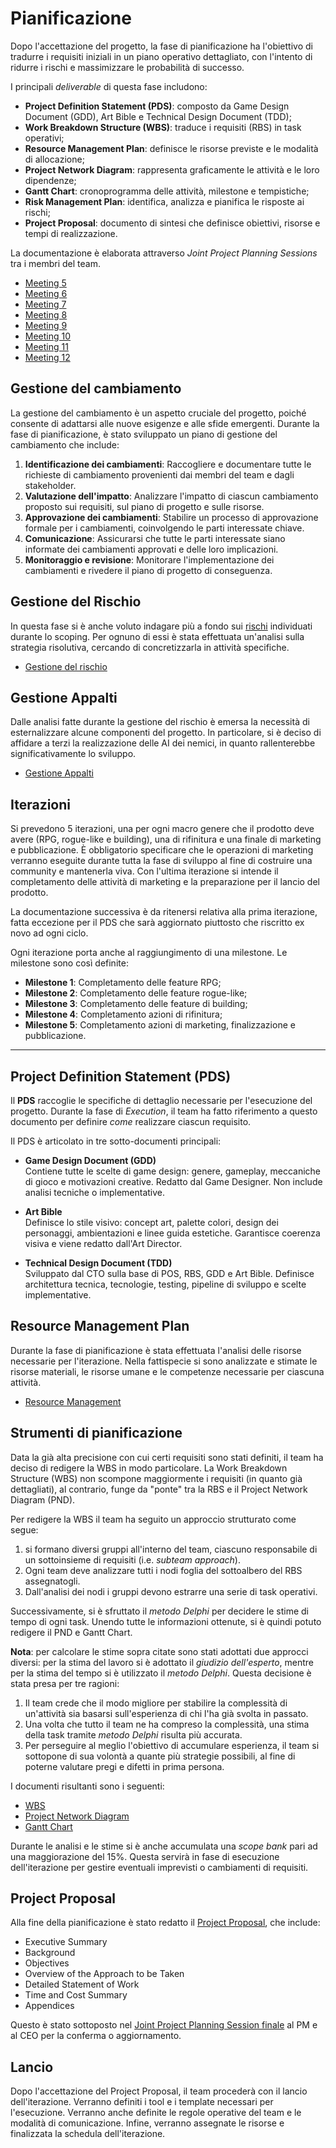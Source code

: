 # Pianificazione

Dopo l'accettazione del progetto, la fase di pianificazione ha l'obiettivo di tradurre i requisiti iniziali in un piano operativo dettagliato, con l'intento di ridurre i rischi e massimizzare le probabilità di successo.

I principali _deliverable_ di questa fase includono:

- **Project Definition Statement (PDS)**: composto da Game Design Document (GDD), Art Bible e Technical Design Document (TDD);
- **Work Breakdown Structure (WBS)**: traduce i requisiti (RBS) in task operativi;
- **Resource Management Plan**: definisce le risorse previste e le modalità di allocazione;
- **Project Network Diagram**: rappresenta graficamente le attività e le loro dipendenze;
- **Gantt Chart**: cronoprogramma delle attività, milestone e tempistiche;
- **Risk Management Plan**: identifica, analizza e pianifica le risposte ai rischi;
- **Project Proposal**: documento di sintesi che definisce obiettivi, risorse e tempi di realizzazione.

La documentazione è elaborata attraverso _Joint Project Planning Sessions_ tra i membri del team.

- [Meeting 5](./appendices/meetings/meeting-5.md)
- [Meeting 6](./appendices/meetings/meeting-6.md)
- [Meeting 7](./appendices/meetings/meeting-7.md)
- [Meeting 8](./appendices/meetings/meeting-8.md)
- [Meeting 9](./appendices/meetings/meeting-9.md)
- [Meeting 10](./appendices/meetings/meeting-10.md)
- [Meeting 11](./appendices/meetings/meeting-11.md)
- [Meeting 12](./appendices/meetings/meeting-12.md)

## Gestione del cambiamento

La gestione del cambiamento è un aspetto cruciale del progetto, poiché consente di adattarsi alle nuove esigenze e alle sfide emergenti. Durante la fase di pianificazione, è stato sviluppato un piano di gestione del cambiamento che include:

1. **Identificazione dei cambiamenti**: Raccogliere e documentare tutte le richieste di cambiamento provenienti dai membri del team e dagli stakeholder.
2. **Valutazione dell'impatto**: Analizzare l'impatto di ciascun cambiamento proposto sui requisiti, sul piano di progetto e sulle risorse.
3. **Approvazione dei cambiamenti**: Stabilire un processo di approvazione formale per i cambiamenti, coinvolgendo le parti interessate chiave.
4. **Comunicazione**: Assicurarsi che tutte le parti interessate siano informate dei cambiamenti approvati e delle loro implicazioni.
5. **Monitoraggio e revisione**: Monitorare l'implementazione dei cambiamenti e rivedere il piano di progetto di conseguenza.

## Gestione del Rischio

In questa fase si è anche voluto indagare più a fondo sui [rischi](./appendices/scoping/risk-analysis.md) individuati durante lo scoping. Per ognuno di essi è stata effettuata un'analisi sulla strategia risolutiva, cercando di concretizzarla in attività specifiche.

- [Gestione del rischio](./appendices/planning/risk-management.md)

## Gestione Appalti

Dalle analisi fatte durante la gestione del rischio è emersa la necessità di esternalizzare alcune componenti del progetto. In particolare, si è deciso di affidare a terzi la realizzazione delle AI dei nemici, in quanto rallenterebbe significativamente lo sviluppo.

- [Gestione Appalti](./appendices/planning/procurement-analysis.md)

## Iterazioni

Si prevedono 5 iterazioni, una per ogni macro genere che il prodotto deve avere (RPG, rogue-like e building), una di rifinitura e una finale di marketing e pubblicazione. È obbligatorio specificare che le operazioni di marketing verranno eseguite durante tutta la fase di sviluppo al fine di costruire una community e mantenerla viva. Con l'ultima iterazione si intende il completamento delle attività di marketing e la preparazione per il lancio del prodotto.

La documentazione successiva è da ritenersi relativa alla prima iterazione, fatta eccezione per il PDS che sarà aggiornato piuttosto che riscritto ex novo ad ogni ciclo.

Ogni iterazione porta anche al raggiungimento di una milestone. Le milestone sono così definite:

- **Milestone 1**: Completamento delle feature RPG;
- **Milestone 2**: Completamento delle feature rogue-like;
- **Milestone 3**: Completamento delle feature di building;
- **Milestone 4**: Completamento azioni di rifinitura;
- **Milestone 5**: Completamento azioni di marketing, finalizzazione e pubblicazione.

---

## Project Definition Statement (PDS)

Il **PDS** raccoglie le specifiche di dettaglio necessarie per l'esecuzione del progetto. Durante la fase di _Execution_, il team ha fatto riferimento a questo documento per definire _come_ realizzare ciascun requisito.

Il PDS è articolato in tre sotto-documenti principali:

- **Game Design Document (GDD)**  
  Contiene tutte le scelte di game design: genere, gameplay, meccaniche di gioco e motivazioni creative. Redatto dal Game Designer. Non include analisi tecniche o implementative.

- **Art Bible**  
  Definisce lo stile visivo: concept art, palette colori, design dei personaggi, ambientazioni e linee guida estetiche. Garantisce coerenza visiva e viene redatto dall'Art Director.

- **Technical Design Document (TDD)**  
  Sviluppato dal CTO sulla base di POS, RBS, GDD e Art Bible. Definisce architettura tecnica, tecnologie, testing, pipeline di sviluppo e scelte implementative.

## Resource Management Plan

Durante la fase di pianificazione è stata effettuata l'analisi delle risorse necessarie per l'iterazione. Nella fattispecie si sono analizzate e stimate le risorse materiali, le risorse umane e le competenze necessarie per ciascuna attività.

- [Resource Management](./appendices/planning/resource-management.md)

## Strumenti di pianificazione

Data la già alta precisione con cui certi requisiti sono stati definiti, il team ha deciso di redigere la WBS in modo particolare. La Work Breakdown Structure (WBS) non scompone maggiormente i requisiti (in quanto già dettagliati), al contrario, funge da "ponte" tra la RBS e il Project Network Diagram (PND).

Per redigere la WBS il team ha seguito un approccio strutturato come segue:

1. si formano diversi gruppi all'interno del team, ciascuno responsabile di un sottoinsieme di requisiti (i.e. _subteam approach_).
2. Ogni team deve analizzare tutti i nodi foglia del sottoalbero del RBS assegnatogli.
3. Dall'analisi dei nodi i gruppi devono estrarre una serie di task operativi.

Successivamente, si è sfruttato il _metodo Delphi_ per decidere le stime di tempo di ogni task. Unendo tutte le informazioni ottenute, si è quindi potuto redigere il PND e Gantt Chart.

**Nota**: per calcolare le stime sopra citate sono stati adottati due approcci diversi: per la stima del lavoro si è adottato il _giudizio dell'esperto_, mentre per la stima del tempo si è utilizzato il _metodo Delphi_. Questa decisione è stata presa per tre ragioni:

1. Il team crede che il modo migliore per stabilire la complessità di un'attività sia basarsi sull'esperienza di chi l'ha già svolta in passato.
2. Una volta che tutto il team ne ha compreso la complessità, una stima della task tramite _metodo Delphi_ risulta più accurata.
3. Per perseguire al meglio l'obiettivo di accumulare esperienza, il team si sottopone di sua volontà a quante più strategie possibili, al fine di poterne valutare pregi e difetti in prima persona.

I documenti risultanti sono i seguenti:

- [WBS](./appendices/planning/WBS.md)
- [Project Network Diagram](./appendices/planning/PND.md)
- [Gantt Chart](./appendices/planning/gantt.md)

Durante le analisi e le stime si è anche accumulata una _scope bank_ pari ad una maggiorazione del 15%. Questa servirà in fase di esecuzione dell'iterazione per gestire eventuali imprevisti o cambiamenti di requisiti.

## Project Proposal

Alla fine della pianificazione è stato redatto il [Project Proposal](./appendices/planning/project-proposal.md), che include:

- Executive Summary
- Background
- Objectives
- Overview of the Approach to be Taken
- Detailed Statement of Work
- Time and Cost Summary
- Appendices

Questo è stato sottoposto nel [Joint Project Planning Session finale](./appendices/meetings/meeting-12.md) al PM e al CEO per la conferma o aggiornamento.

## Lancio

Dopo l'accettazione del Project Proposal, il team procederà con il lancio dell'iterazione. Verranno definiti i tool e i template necessari per l'esecuzione. Verranno anche definite le regole operative del team e le modalità di comunicazione. Infine, verranno assegnate le risorse e finalizzata la schedula dell'iterazione.
